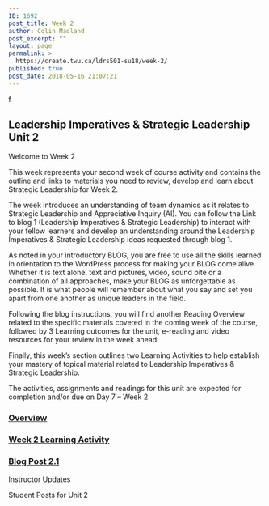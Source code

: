 ```yaml
---
ID: 1692
post_title: Week 2
author: Colin Madland
post_excerpt: ""
layout: page
permalink: >
  https://create.twu.ca/ldrs501-su18/week-2/
published: true
post_date: 2018-05-16 21:07:21
---
```

f

<!--themify_builder_static--><h2>Leadership Imperatives &amp; Strategic Leadership<br />Unit 2</h2>
 <p>Welcome to Week 2</p><p>This week represents your second week of course activity and contains the outline and links to materials you need to review, develop and learn about Strategic Leadership for Week 2. </p><p>The week introduces an understanding of team dynamics as it relates to Strategic Leadership and Appreciative Inquiry (AI). You can follow the Link to blog 1 (Leadership Imperatives &#038; Strategic Leadership) to interact with your fellow learners and develop an understanding around the Leadership Imperatives &#038; Strategic Leadership ideas requested through blog 1.</p><p>As noted in your introductory BLOG, you are free to use all the skills learned in orientation to the WordPress process for making your BLOG come alive. Whether it is text alone, text and pictures, video, sound bite or a combination of all approaches, make your BLOG as unforgettable as possible. It is what people will remember about what you say and set you apart from one another as unique leaders in the field.</p><p>Following the blog instructions, you will find another Reading Overview related to the specific materials covered in the coming week of the course, followed by 3 Learning outcomes for the unit, e-reading and video resources for your review in the week ahead.</p><p>Finally, this week&#8217;s section outlines two Learning Activities to help establish your mastery of topical material related to Leadership Imperatives &#038; Strategic Leadership.</p><p>The activities, assignments and readings for this unit are expected for completion and/or due on Day 7 &#8211; Week 2.</p>
 
 <a href="https://create.twu.ca/ldrs501-su18/unit-2/"> 
 
 </a> 
 <h3><a href="https://create.twu.ca/ldrs501-su18/unit-2/">Overview</a></h3> 
 
 
 <a href="https://create.twu.ca/ldrs501-su18/unit-2-learning-activity-learning-notes/"> 
 
 </a> 
 <h3><a href="https://create.twu.ca/ldrs501-su18/unit-2-learning-activity-learning-notes/">Week 2 Learning Activity</a></h3> 
 
 
 <a href="https://create.twu.ca/ldrs501-su18/week-2-blog-1-leadership-imperatives-strategic-leadership/"> 
 
 </a> 
 <h3><a href="https://create.twu.ca/ldrs501-su18/week-2-blog-1-leadership-imperatives-strategic-leadership/">Blog Post 2.1</a></h3> 
 
 
 Instructor Updates 
 
 Student Posts for Unit 2<!--/themify_builder_static-->